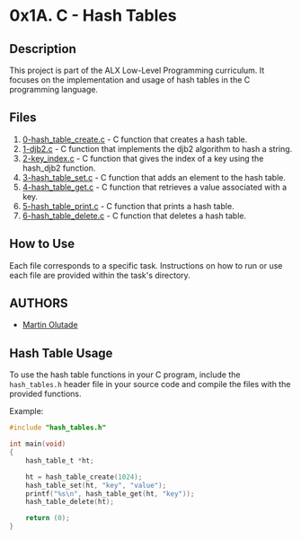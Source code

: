 # 0x1A. C - Hash Tables

## Description

This project is part of the ALX Low-Level Programming curriculum. It focuses on the implementation and usage of hash tables in the C programming language.

## Files

1. [0-hash_table_create.c](./0-hash_table_create.c) - C function that creates a hash table.
2. [1-djb2.c](./1-djb2.c) - C function that implements the djb2 algorithm to hash a string.
3. [2-key_index.c](./2-key_index.c) - C function that gives the index of a key using the hash_djb2 function.
4. [3-hash_table_set.c](./3-hash_table_set.c) - C function that adds an element to the hash table.
5. [4-hash_table_get.c](./4-hash_table_get.c) - C function that retrieves a value associated with a key.
6. [5-hash_table_print.c](./5-hash_table_print.c) - C function that prints a hash table.
7. [6-hash_table_delete.c](./6-hash_table_delete.c) - C function that deletes a hash table.

## How to Use

Each file corresponds to a specific task. Instructions on how to run or use each file are provided within the task's directory.

## AUTHORS

- [Martin Olutade](https://github.com/silgenius)

## Hash Table Usage

To use the hash table functions in your C program, include the `hash_tables.h` header file in your source code and compile the files with the provided functions.

Example:

```c
#include "hash_tables.h"

int main(void)
{
    hash_table_t *ht;

    ht = hash_table_create(1024);
    hash_table_set(ht, "key", "value");
    printf("%s\n", hash_table_get(ht, "key"));
    hash_table_delete(ht);

    return (0);
}

